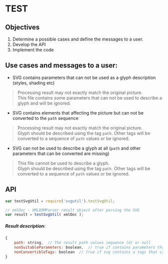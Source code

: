 TEST
===

Objectives
---
1. Determine a possible cases and define the messages to a user.
2. Develop the API
3. Implement the code

Use cases and messages to a user:
---
* SVG contains parameters that can not be used as a glyph description (styles, shading etc)
    
>Processing result may not exactly match the original picture.<br/>
>This file contains some parameters that can not be used to describe a glyph and will be ignored.

* SVG contains elements that affecting the picture but can not be converted to the `path` sequence

>Processing result may not exactly match the original picture.<br/>
>Glyph should be described using the tag `path`. Other tags will be converted to a sequence of `path` values or be ignored.

* SVG can not be used to describe a glyph at all (`path` and other parameters that can be converted are missing)

>This file cannot be used to describe a glyph.<br/>
>Glyph should be described using the tag `path`. Other tags will be converted to a sequence of `path` values or be ignored.

API
---
```javascript
var testSvgUtil = require('svgutil').testSvgUtil;

// xmlDoc - XMLDOMParser result object after parsing the SVG 
var result = testSvgUtil( xmlDoc );
```

##### Result description:
```javascript
{
    path: string,  // The result path values sequence (d) or null 
    nonSuitableParameters: boolean,  // true if contains parameters that can not be used (styles, shading etc) 
    nonConvertibleTags: boolean  // true if svg contains a tags that cannot be converted to the path 
}
```
    
